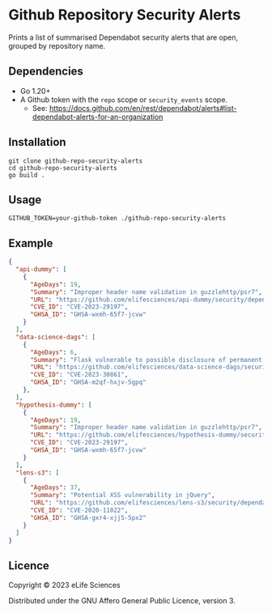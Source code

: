 # Github Repository Security Alerts

Prints a list of summarised Dependabot security alerts that are open, grouped by repository name.

## Dependencies

* Go 1.20+
* A Github token with the `repo` scope or `security_events` scope. 
    - See: https://docs.github.com/en/rest/dependabot/alerts#list-dependabot-alerts-for-an-organization

## Installation

    git clone github-repo-security-alerts
    cd github-repo-security-alerts
    go build .

## Usage

    GITHUB_TOKEN=your-github-token ./github-repo-security-alerts
    
## Example

```json
{
  "api-dummy": [
    {
      "AgeDays": 19,
      "Summary": "Improper header name validation in guzzlehttp/psr7",
      "URL": "https://github.com/elifesciences/api-dummy/security/dependabot/13",
      "CVE_ID": "CVE-2023-29197",
      "GHSA_ID": "GHSA-wxmh-65f7-jcvw"
    }
  ],
  "data-science-dags": [
    {
      "AgeDays": 6,
      "Summary": "Flask vulnerable to possible disclosure of permanent session cookie due to missing Vary: Cookie header",
      "URL": "https://github.com/elifesciences/data-science-dags/security/dependabot/28",
      "CVE_ID": "CVE-2023-30861",
      "GHSA_ID": "GHSA-m2qf-hxjv-5gpq"
    },
  ],
  "hypothesis-dummy": [
    {
      "AgeDays": 19,
      "Summary": "Improper header name validation in guzzlehttp/psr7",
      "URL": "https://github.com/elifesciences/hypothesis-dummy/security/dependabot/4",
      "CVE_ID": "CVE-2023-29197",
      "GHSA_ID": "GHSA-wxmh-65f7-jcvw"
    }
  ],
  "lens-s3": [
    {
      "AgeDays": 37,
      "Summary": "Potential XSS vulnerability in jQuery",
      "URL": "https://github.com/elifesciences/lens-s3/security/dependabot/1",
      "CVE_ID": "CVE-2020-11022",
      "GHSA_ID": "GHSA-gxr4-xjj5-5px2"
    }
  ]
}
```
    
## Licence

Copyright © 2023 eLife Sciences

Distributed under the GNU Affero General Public Licence, version 3.
